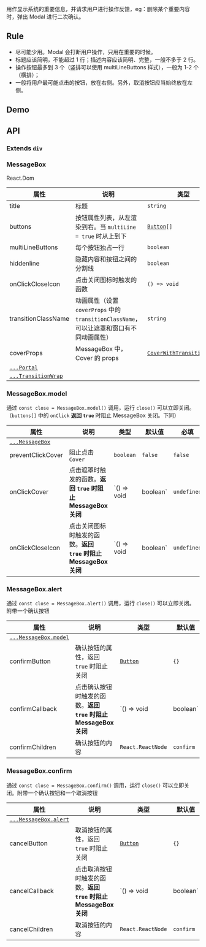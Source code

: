 用作显示系统的重要信息，并请求用户进行操作反馈，eg：删除某个重要内容时，弹出 Modal 进行二次确认。

## Rule

-   尽可能少用。Modal 会打断用户操作，只用在重要的时候。
-   标题应该简明，不能超过 1 行；描述内容应该简明、完整，一般不多于 2 行。
-   操作按钮最多到 3 个（竖排可以使用 multiLineButtons 样式），一般为 1-2 个（横排）；
-   一般将用户最可能点击的按钮，放在右侧。另外，取消按钮应当始终放在左侧。

## Demo

## API

### Extends `div`

### MessageBox

React.Dom

| 属性                                             | 说明                                                                                     | 类型                                          | 默认值                                  | 必填    |
| ------------------------------------------------ | ---------------------------------------------------------------------------------------- | --------------------------------------------- | --------------------------------------- | ------- |
| title                                            | 标题                                                                                     | `string`                                      | `''`                                    | `false` |
| buttons                                          | 按钮属性列表，从左渲染到右。当 `multiLine = true` 时从上到下                             | [`Button`](#/document/Button)`[]`             | `[]`                                    | `false` |
| multiLineButtons                                 | 每个按钮独占一行                                                                         | `boolean`                                     | `false`                                 | `false` |
| hiddenline                                       | 隐藏内容和按钮之间的分割线                                                               | `boolean`                                     | `undefined`                             | `false` |
| onClickCloseIcon                                 | 点击关闭图标时触发的函数                                                                 | `() => void`                                  | `undefined`                             | `false` |
| transitionClassName                              | 动画属性（设置 `coverProps` 中的 `transitionClassName`，可以让遮罩和窗口有不同动画属性） | `string`                                      | [`transitionFade`](#/document/variable) | `false` |
| coverProps                                       | MessageBox 中，Cover 的 props                                                            | [`CoverWithTransitionWrap`](#/document/Cover) | `{}`                                    | `false` |
| [`...Portal`](#/document/Portal)                 |                                                                                          |                                               |                                         |         |
| [`...TransitionWrap`](#/document/TransitionWrap) |                                                                                          |                                               |                                         |         |

### MessageBox.model

通过 `const close = MessageBox.model()` 调用，运行 `close()` 可以立即关闭。（`buttons[]` 中的 `onClick` **返回 `true`** 时阻止 MessageBox 关闭。下同）

| 属性                                     | 说明                                                             | 类型                   | 默认值      | 必填    |
| ---------------------------------------- | ---------------------------------------------------------------- | ---------------------- | ----------- | ------- |
| [`...MessageBox`](#/document/MessageBox) |                                                                  |                        |             |         |
| preventClickCover                        | 阻止点击 `Cover`                                                 | `boolean`              | `false`     | `false` |
| onClickCover                             | 点击遮罩时触发的函数。**返回 `true` 时阻止 MessageBox 关闭**     | `() => void | boolean` | `undefined` | `false` |
| onClickCloseIcon                         | 点击关闭图标时触发的函数。**返回 `true` 时阻止 MessageBox 关闭** | `() => void | boolean` | `undefined` | `false` |

### MessageBox.alert

通过 `const close = MessageBox.alert()` 调用，运行 `close()` 可以立即关闭。附带一个确认按钮

| 属性                                           | 说明                                                             | 类型                          | 默认值     | 必填    |
| ---------------------------------------------- | ---------------------------------------------------------------- | ----------------------------- | ---------- | ------- |
| [`...MessageBox.model`](#/document/MessageBox) |                                                                  |                               |            |         |
| confirmButton                                  | 确认按钮的属性，返回 `true` 时阻止关闭                           | [`Button`](#/document/Button) | `{}`       | `false` |
| confirmCallback                                | 点击确认按钮时触发的函数。**返回 `true` 时阻止 MessageBox 关闭** | `() => void | boolean`        | `() => {}` | `false` |
| confirmChildren                                | 确认按钮的内容                                                   | `React.ReactNode`             | `confirm`  | `false` |

### MessageBox.confirm

通过 `const close = MessageBox.confirm()` 调用，运行 `close()` 可以立即关闭。附带一个确认按钮和一个取消按钮

| 属性                                           | 说明                                                             | 类型                          | 默认值     | 必填    |
| ---------------------------------------------- | ---------------------------------------------------------------- | ----------------------------- | ---------- | ------- |
| [`...MessageBox.alert`](#/document/MessageBox) |                                                                  |                               |            |         |
| cancelButton                                   | 取消按钮的属性，返回 `true` 时阻止关闭                           | [`Button`](#/document/Button) | `{}`       | `false` |
| cancelCallback                                 | 点击取消按钮时触发的函数。**返回 `true` 时阻止 MessageBox 关闭** | `() => void | boolean`        | `() => {}` | `false` |
| cancelChildren                                 | 取消按钮的内容                                                   | `React.ReactNode`             | `confirm`  | `false` |
